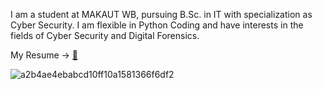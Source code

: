 I am a student at MAKAUT WB, pursuing B.Sc. in IT with specialization as Cyber Security. I am flexible  in Python Coding and have interests in the fields of Cyber Security  and Digital Forensics.

My Resume → [📃](https://drive.google.com/file/d/1lyTIArW32wpaw_mYUcuB8IUuMjg2sr8J/view?usp=sharing)

   ![a2b4ae4ebabcd10ff10a1581366f6df2](https://github.com/BL00D-C0MMANDER/BL00D-C0MMANDER/assets/97792908/a77186d3-3571-405b-81bd-4c7aca191eb6)
